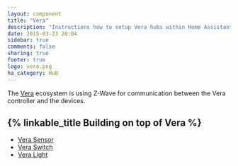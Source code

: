 ```yaml
---
layout: component
title: "Vera"
description: "Instructions how to setup Vera hubs within Home Assistant."
date: 2015-03-23 20:04
sidebar: true
comments: false
sharing: true
footer: true
logo: vera.png
ha_category: Hub
---
```



The [Vera](http://getvera.com) ecosystem is using Z-Wave for communication between the Vera controller and the devices.

## {% linkable_title Building on top of Vera %}

 - [Vera Sensor](/components/sensor.vera/)
 - [Vera Switch](/components/switch.vera/)
 - [Vera Light](/components/light.vera/)
